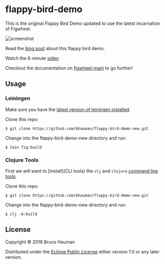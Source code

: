 # flappy-bird-demo

This is the original Flappy Bird Demo updated to use the latest
incarnation of Figwheel.

![screenshot](https://user-images.githubusercontent.com/2624/42334602-b4e0cc1a-804b-11e8-9d44-4b38ee4697f6.png)

Read the [blog post](http://rigsomelight.com/2014/05/01/interactive-programming-flappy-bird-clojurescript.html) about this flappy bird demo.

Watch the 6 minute [video](https://www.youtube.com/watch?v=KZjFVdU8VLI)

Checkout the documentation on [figwheel-main](https://github.com/bhauman/figwheel-main) to go further!

## Usage

### Leiningen

Make sure you have the [latest version of leiningen installed](https://github.com/technomancy/leiningen#installation).

Clone this repo:

```shell
$ git clone https://github.com/bhauman/flappy-bird-demo-new.git
```

Change into the flappy-bird-demo-new directory and run:

```shell
$ lein fig:build
```

### Clojure Tools

First we will want to [install](CLI tools) the `clj` and `clojure` [command line
tools][CLI tools].

Clone this repo:

```shell
$ git clone https://github.com/bhauman/flappy-bird-demo-new.git
```

Change into the flappy-bird-demo-new directory and run:

```shell
$ clj -A:build
```

## License

Copyright © 2018 Bruce Hauman

Distributed under the [Eclipse Public License](LICENSE) either version 1.0 or any
later version.


[CLI Tools]: https://clojure.org/guides/getting_started#_installation_on_mac_via_code_brew_code
